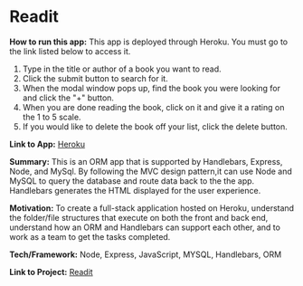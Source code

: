 # Readit
**How to run this app:** 
This app is deployed through Heroku. You must go to the link listed below to access it. 
1. Type in the title or author of a book you want to read.
2. Click the submit button to search for it.
3. When the modal window pops up, find the book you were looking for and click the "+" button.
4. When you are done reading the book, click on it and give it a rating on the 1 to 5 scale.
5. If you would like to delete the book off your list, click the delete button. 

**Link to App:** 
[Heroku](https://)

**Summary:**
This is an ORM app that is supported by Handlebars, Express, Node, and MySql. By following the MVC design pattern,it 
can use Node and MySQL to query the database and route data back to the the app. Handlebars generates the HTML displayed 
for the user experience. 
    
**Motivation:** To create a full-stack application hosted on Heroku, understand the folder/file structures that execute 
on both the front and back end, understand how an ORM and Handlebars can support each other, and to work as a team to get
the tasks completed. 

**Tech/Framework:** Node, Express, JavaScript, MYSQL, Handlebars, ORM

**Link to Project:**
[Readit](https://github.com/looksue/Readit)
